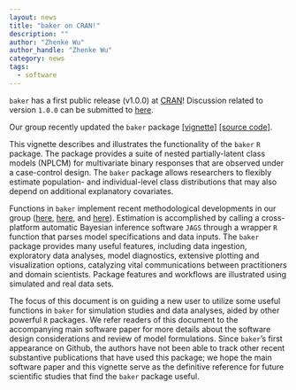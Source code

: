 ```yaml
---
layout: news
title: "baker on CRAN!"
description: ""
author: "Zhenke Wu"
author_handle: "Zhenke Wu"
category: news
tags: 
  - software
---
```


`baker` has a first public release (v1.0.0) at [CRAN](https://cran.r-project.org/web/packages/baker/index.html)! Discussion related to version `1.0.0` can be submitted to [here](https://github.com/zhenkewu/baker/issues).

Our group recently updated the `baker` package [[vignette]](/assets/html/baker_vignette.html) [[source code]](https://github.com/zhenkewu/baker). 

This vignette describes and illustrates the functionality of the `baker` `R` package. The package provides a suite of nested partially-latent class models (NPLCM) for multivariate binary responses that are observed under a case-control design. The `baker` package allows researchers to flexibly estimate population- and individual-level class distributions that may also depend on additional explanatory covariates. 

Functions in `baker` implement recent methodological developments in our group ([here](https://zhenkewu.com/papers/wu-2015-plcm), [here](https://zhenkewu.com/papers/wu-2016-nested-plcm), and [here](https://zhenkewu.com/papers/nplcm_reg)). Estimation is accomplished by calling a cross-platform automatic Bayesian inference software `JAGS` through a wrapper `R` function that parses model specifications and data inputs. The `baker` package provides many useful features, including data ingestion, exploratory data analyses, model diagnostics, extensive plotting and visualization options, catalyzing vital communications between practitioners and domain scientists. Package features and workflows are illustrated using simulated and real data sets. 

The focus of this document is on guiding a new user to utilize some useful functions in `baker` for simulation studies and data analyses, aided by other powerful `R` packages. We refer readers of this document to the accompanying main software paper for more details about the software design considerations and review of model formulations. Since  `baker`’s first appearance on Github, the authors have not been able to track other recent substantive publications that have used this package; we hope the main software paper and this vignette serve as the definitive reference for future scientific studies that find the `baker` package useful.